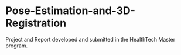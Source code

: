 # Pose-Estimation-and-3D-Registration
Project and Report developed and submitted in the HealthTech Master program.
